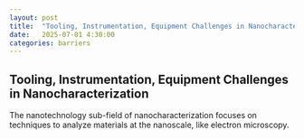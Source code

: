 ```yaml
---
layout: post
title:  "Tooling, Instrumentation, Equipment Challenges in Nanocharacterization"
date:   2025-07-01 4:30:00
categories: barriers
---
```


## Tooling, Instrumentation, Equipment Challenges in Nanocharacterization

The nanotechnology sub-field of nanocharacterization focuses on techniques to analyze materials at the nanoscale, like electron microscopy.


